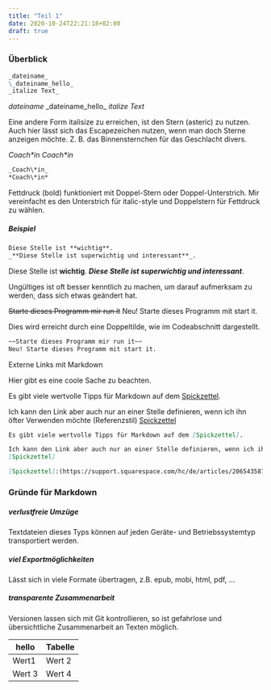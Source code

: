 ```yaml
---
title: "Teil 1"
date: 2020-10-24T22:21:18+02:00
draft: true
---
```


### Überblick
```md
_dateiname_
\_dateiname_hello_
_italize Text_ 
```

_dateiname_
\_dateiname_hello_
_italize Text_ 

Eine andere Form italisize zu erreichen, ist den Stern (asteric) zu nutzen.
Auch hier lässt sich das Escapezeichen nutzen, wenn man doch Sterne anzeigen möchte. Z. B. das Binnensternchen für das Geschlacht divers.

_Coach\*in_
*Coach\*in*

```md
_Coach\*in_
*Coach\*in*
```
Fettdruck (bold) funktioniert mit Doppel-Stern oder Doppel-Unterstrich. Mir vereinfacht es den Unterstrich für italic-style und Doppelstern für Fettdruck zu wählen.

##### Beispiel
```md
Diese Stelle ist **wichtig**.
_**Diese Stelle ist superwichtig und interessant**_.
```

Diese Stelle ist **wichtig**.
_**Diese Stelle ist superwichtig und interessant**_.

Ungültiges ist oft besser kenntlich zu machen, um darauf aufmerksam zu werden, dass sich etwas geändert hat.

~~Starte dieses Programm mir run it~~
Neu! Starte dieses Programm mit start it.

Dies wird erreicht durch eine Doppeltilde, wie im Codeabschnitt dargestellt.
```md
~~Starte dieses Programm mir run it~~
Neu! Starte dieses Programm mit start it.
```

Externe Links mit Markdown

Hier gibt es eine coole Sache zu beachten. 

Es gibt viele wertvolle Tipps für Markdown auf dem [Spickzettel].

Ich kann den Link aber auch nur an einer Stelle definieren, wenn ich ihn öfter Verwenden möchte (Referenzstil)
[Spickzettel]

[Spickzettel]:(https://support.squarespace.com/hc/de/articles/206543587-Markdown-Spickzettel)


```md
Es gibt viele wertvolle Tipps für Markdown auf dem [Spickzettel].

Ich kann den Link aber auch nur an einer Stelle definieren, wenn ich ihn öfter Verwenden möchte (Referenzstil)
[Spickzettel]

[Spickzettel]:(https://support.squarespace.com/hc/de/articles/206543587-Markdown-Spickzettel)
```

### Gründe für Markdown
##### verlustfreie Umzüge
Textdateien dieses Typs können auf jeden Geräte- und Betriebssystemtyp transportiert werden.

##### viel Exportmöglichkeiten
Lässt sich in viele Formate übertragen, 
z.B. epub, mobi, html, pdf,  ...

##### transparente Zusammenarbeit 
Versionen lassen sich mit Git kontrollieren, so ist gefahrlose und übersichtliche Zusammenarbeit an Texten möglich.

|hello | Tabelle
-------|--------
Wert1  | Wert 2
Wert 3 | Wert 4